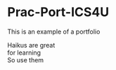# Prac-Port-ICS4U
This is an example of a portfolio

Haikus are great  
for learning  
So use them  
